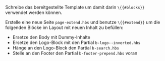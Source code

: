 Schreibe das bereitgestellte Template um damit darin `\{{#blocks}}` verwendet werden können.

Erstelle eine neue Seite `page-extend.hbs` und benutze `\{{#extend}}` um die folgenden Blöcke im Layout mit neuen Inhalt zu befüllen: 

* Ersetze den Body mit Dummy-Inhalte
* Ersetze den Logo-Block mit den Partial `b-logo--inverted.hbs`
* Hänge an den Logo-Block den Partial `b-search.hbs`
* Stelle an den Footer den Partial `b-footer-prepend.hbs` voran